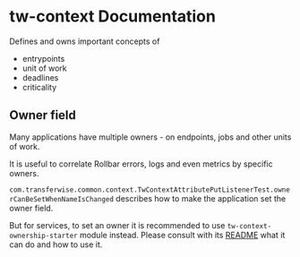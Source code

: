 # tw-context Documentation

Defines and owns important concepts of
- entrypoints
- unit of work
- deadlines
- criticality

## Owner field

Many applications have multiple owners - on endpoints, jobs and other units of work.

It is useful to correlate Rollbar errors, logs and even metrics by specific owners.

`com.transferwise.common.context.TwContextAttributePutListenerTest.ownerCanBeSetWhenNameIsChanged` describes how
to make the application set the owner field.

But for services, to set an owner it is recommended to use `tw-context-ownership-starter` module instead.
Please consult with its [README](https://github.com/transferwise/tw-context/blob/master/tw-context-ownership-starter/README.md) what it can do and how to use it.